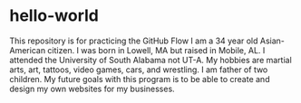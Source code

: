 # hello-world
This repository is for practicing the GitHub Flow
I am a 34 year old Asian-American citizen. I was born in Lowell, MA but raised in Mobile, AL. I attended the University of South Alabama not UT-A. My hobbies are martial arts, art, tattoos, video games, cars, and wrestling. I am father of two children. My future goals with this program is to be able to create and design my own websites for my businesses.
